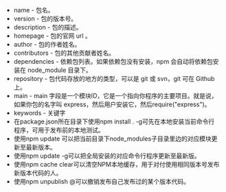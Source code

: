 * name - 包名。
 * version - 包的版本号。
 * description - 包的描述。
 * homepage - 包的官网 url 。
 * author - 包的作者姓名。
 * contributors - 包的其他贡献者姓名。
 * dependencies - 依赖包列表。如果依赖包没有安装，npm 会自动将依赖包安装在 node_module 目录下。
 * repository - 包代码存放的地方的类型，可以是 git 或 svn，git 可在 Github 上。
 * main - main 字段是一个模块ID，它是一个指向你程序的主要项目。就是说，如果你包的名字叫 express，然后用户安装它，然后require("express")。
 * keywords - 关键字
 * 在package.json所在目录下使用npm install . -g可先在本地安装当前命令行程序，可用于发布前的本地测试。
 * 使用npm update <package>可以把当前目录下node_modules子目录里边的对应模块更新至最新版本。
 * 使用npm update <package> -g可以把全局安装的对应命令行程序更新至最新版。
 * 使用npm cache clear可以清空NPM本地缓存，用于对付使用相同版本号发布新版本代码的人。
 * 使用npm unpublish <package>@<version>可以撤销发布自己发布过的某个版本代码。
 
 
